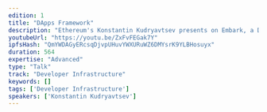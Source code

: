 ```yaml
---
edition: 1
title: "DApps Framework"
description: "Ethereum's Konstantin Kudryavtsev presents on Embark, a DApp Development Framework built by Iuri Mathias."
youtubeUrl: "https://youtu.be/ZxFvFEGak7Y"
ipfsHash: "QmYWDAGyERcsqDjvpUHuvYWXURuWZ6DMYsrK9YLBHosuyx"
duration: 564
expertise: "Advanced"
type: "Talk"
track: "Developer Infrastructure"
keywords: []
tags: ['Developer Infrastructure']
speakers: ['Konstantin Kudryavtsev']
---
```

